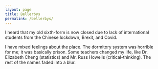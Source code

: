 ```yaml
---
layout: page
title: Bellerbys
permalink: /bellerbys/
---
```


I heard that my old sixth-form is now closed due to lack of international students from the Chinese lockdown, Brexit, and Covid.

I have mixed feelings about the place. The dormitory system was horrible for me; it was basically  prison. Some teachers changed my life, like Dr. Elizabeth Cheng (statistics) and Mr. Russ Howells (critical-thinking). The rest of the names faded into a blur.